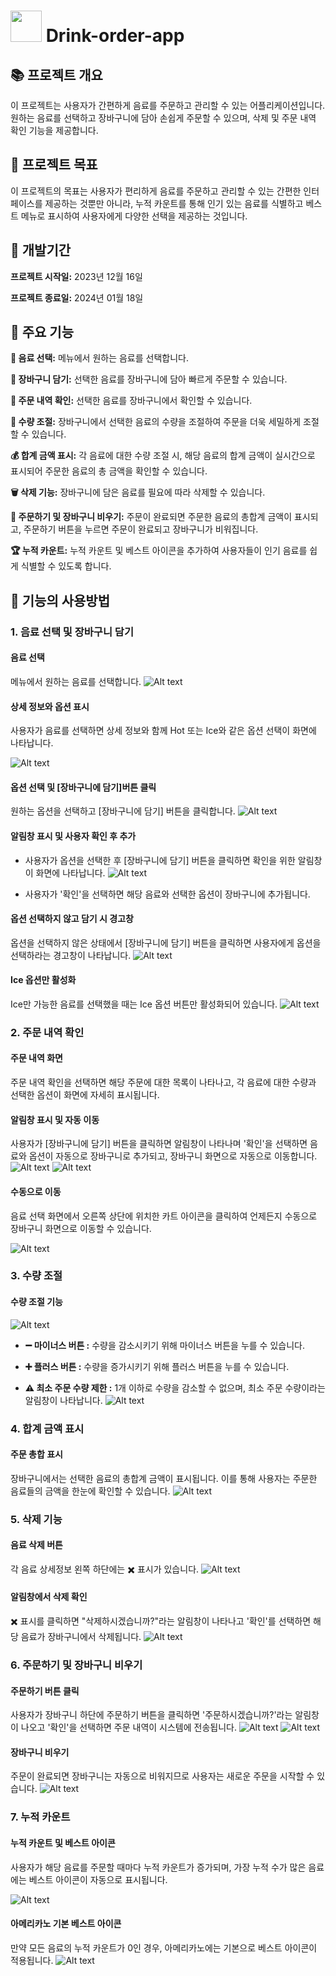 # <img src="https://img.icons8.com/?size=80&id=65369&format=png" width="50" height="50"/> Drink-order-app 

## 📚  프로젝트 개요
이 프로젝트는 사용자가 간편하게 음료를 주문하고 관리할 수 있는 어플리케이션입니다. 원하는 음료를 선택하고 장바구니에 담아 손쉽게 주문할 수 있으며, 삭제 및 주문 내역 확인 기능을 제공합니다.

## 🎯 프로젝트 목표
이 프로젝트의 목표는 사용자가 편리하게 음료를 주문하고 관리할 수 있는 간편한 인터페이스를 제공하는 것뿐만 아니라, 누적 카운트를 통해 인기 있는 음료를 식별하고 베스트 메뉴로 표시하여 사용자에게 다양한 선택을 제공하는 것입니다.

## 📅 개발기간 
**프로젝트 시작일:** 2023년 12월 16일

**프로젝트 종료일:** 2024년 01월 18일

## 🌟 주요 기능
**🥤 음료 선택:** 메뉴에서 원하는 음료를 선택합니다.

**🛒 장바구니 담기:** 선택한 음료를 장바구니에 담아 빠르게 주문할 수 있습니다.

**📜 주문 내역 확인:** 선택한 음료를 장바구니에서 확인할 수 있습니다.

**🔄 수량 조절:** 장바구니에서 선택한 음료의 수량을 조절하여 주문을 더욱 세밀하게 조절할 수 있습니다.

**💰 합계 금액 표시:** 각 음료에 대한 수량 조절 시, 해당 음료의 합계 금액이 실시간으로 표시되어 주문한 음료의 총 금액을 확인할 수 있습니다. 

**🗑️ 삭제 기능:** 장바구니에 담은 음료를 필요에 따라 삭제할 수 있습니다.

**🚀 주문하기 및 장바구니 비우기:** 주문이 완료되면 주문한 음료의 총합계 금액이 표시되고, 주문하기 버튼을 누르면 주문이 완료되고 장바구니가 비워집니다. 


**🏆 누적 카운트:**  누적 카운트 및 베스트 아이콘을 추가하여 사용자들이 인기 음료를 쉽게 식별할 수 있도록 합니다.

## 📝 기능의 사용방법

### 1. 음료 선택 및 장바구니 담기

#### 음료 선택
메뉴에서 원하는 음료를 선택합니다. 
![Alt text](image.png)

#### 상세 정보와 옵션 표시
사용자가 음료를 선택하면 상세 정보와 함께 Hot 또는 Ice와 같은 옵션 선택이 화면에 나타납니다.

![Alt text](image-24.png)

#### 옵션 선택 및 [장바구니에 담기]버튼 클릭

원하는 옵션을 선택하고 [장바구니에 담기] 버튼을 클릭합니다. 
![Alt text](image-2.png)

#### 알림창 표시 및 사용자 확인 후 추가
- 사용자가 옵션을 선택한 후 [장바구니에 담기] 버튼을 클릭하면 확인을 위한 알림창이 화면에 나타납니다.
![Alt text](image-12.png)

- 사용자가 '확인'을 선택하면 해당 음료와 선택한 옵션이 장바구니에 추가됩니다.

#### 옵션 선택하지 않고 담기 시 경고창
옵션을 선택하지 않은 상태에서 [장바구니에 담기] 버튼을 클릭하면 사용자에게 옵션을 선택하라는 경고창이 나타납니다.
![Alt text](image-4.png)

#### Ice 옵션만 활성화 
Ice만 가능한 음료를 선택했을 때는 Ice 옵션 버튼만 활성화되어 있습니다.
![Alt text](image-3.png)

### 2. 주문 내역 확인

#### 주문 내역 화면
주문 내역 확인을 선택하면 해당 주문에 대한 목록이 나타나고, 각 음료에 대한 수량과 선택한 옵션이 화면에 자세히 표시됩니다. 

#### 알림창 표시 및 자동 이동
사용자가 [장바구니에 담기] 버튼을 클릭하면 알림창이 나타나며 '확인'을 선택하면 음료와 옵션이 자동으로 장바구니로 추가되고, 장바구니 화면으로 자동으로 이동합니다.
![Alt text](image-5.png)
![Alt text](image-17.png)

#### 수동으로 이동
음료 선택 화면에서 오른쪽 상단에 위치한 카트 아이콘을 클릭하여 언제든지 수동으로 장바구니 화면으로 이동할 수 있습니다. 

![Alt text](image-8.png)

### 3. 수량 조절

#### 수량 조절 기능
![Alt text](image-10.png)

- **➖ 마이너스 버튼 :** 수량을 감소시키기 위해 마이너스 버튼을 누를 수 있습니다.

- **➕ 플러스 버튼 :** 수량을 증가시키기 위해 플러스 버튼을 누를 수 있습니다.

- **⚠️ 최소 주문 수량 제한 :** 1개 이하로 수량을 감소할 수 없으며, 최소 주문 수량이라는 알림창이 나타납니다.
![Alt text](image-11.png)

### 4. 합계 금액 표시

#### 주문 총합 표시
장바구니에서는 선택한 음료의 총합계 금액이 표시됩니다. 이를 통해 사용자는 주문한 음료들의 금액을 한눈에 확인할 수 있습니다.
![Alt text](image-13.png)

### 5. 삭제 기능 

#### 음료 삭제 버튼
각 음료 상세정보 왼쪽 하단에는 ✖️ 표시가 있습니다.
![Alt text](image-16.png)

#### 알림창에서 삭제 확인
✖️ 표시를 클릭하면 "삭제하시겠습니까?"라는 알림창이 나타나고 '확인'를 선택하면 해당 음료가 장바구니에서 삭제됩니다.
![Alt text](image-14.png)

### 6. 주문하기 및 장바구니 비우기

#### 주문하기 버튼 클릭
사용자가 장바구니 하단에 주문하기 버튼을 클릭하면 '주문하시겠습니까?'라는 알림창이 나오고 '확인'을 선택하면 주문 내역이 시스템에 전송됩니다.
![Alt text](image-20.png)
![Alt text](image-18.png)

#### 장바구니 비우기
주문이 완료되면 장바구니는 자동으로 비워지므로 사용자는 새로운 주문을 시작할 수 있습니다.
![Alt text](image-19.png)

### 7. 누적 카운트

#### 누적 카운트 및 베스트 아이콘
사용자가 해당 음료를 주문할 때마다 누적 카운트가 증가되며,
가장 누적 수가 많은 음료에는 베스트 아이콘이 자동으로 표시됩니다.

![Alt text](image-21.png)

#### 아메리카노 기본 베스트 아이콘
만약 모든 음료의 누적 카운트가 0인 경우, 아메리카노에는 기본으로 베스트 아이콘이 적용됩니다.
![Alt text](image-22.png)